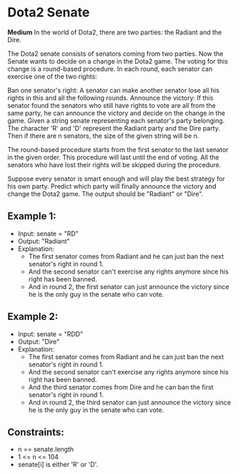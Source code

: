 # Dota2 Senate
**Medium**
In the world of Dota2, there are two parties: the Radiant and the Dire.

The Dota2 senate consists of senators coming from two parties. Now the Senate wants to decide on a change in the Dota2 game. The voting for this change is a round-based procedure. In each round, each senator can exercise one of the two rights:

Ban one senator's right: A senator can make another senator lose all his rights in this and all the following rounds.
Announce the victory: If this senator found the senators who still have rights to vote are all from the same party, he can announce the victory and decide on the change in the game.
Given a string senate representing each senator's party belonging. The character 'R' and 'D' represent the Radiant party and the Dire party. Then if there are n senators, the size of the given string will be n.

The round-based procedure starts from the first senator to the last senator in the given order. This procedure will last until the end of voting. All the senators who have lost their rights will be skipped during the procedure.

Suppose every senator is smart enough and will play the best strategy for his own party. Predict which party will finally announce the victory and change the Dota2 game. The output should be "Radiant" or "Dire".

 

## Example 1:
- Input: senate = "RD"
- Output: "Radiant"
- Explanation: 
  - The first senator comes from Radiant and he can just ban the next senator's right in round 1. 
  - And the second senator can't exercise any rights anymore since his right has been banned. 
  - And in round 2, the first senator can just announce the victory since he is the only guy in the senate who can vote.

## Example 2:
- Input: senate = "RDD"
- Output: "Dire"
- Explanation: 
  - The first senator comes from Radiant and he can just ban the next senator's right in round 1. 
  - And the second senator can't exercise any rights anymore since his right has been banned. 
  - And the third senator comes from Dire and he can ban the first senator's right in round 1. 
  - And in round 2, the third senator can just announce the victory since he is the only guy in the senate who can vote.
 

## Constraints:
- n == senate.length
- 1 <= n <= 104
- senate[i] is either 'R' or 'D'.